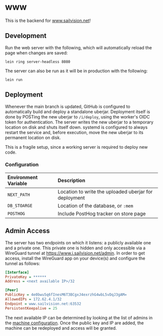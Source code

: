 # www #

This is the backend for www.sailvision.net!

## Development ##

Run the web server with the following, which will automatically reload the page
when changes are saved:

    lein ring server-headless 8080

The server can also be run as it will be in production with the following:

    lein run

## Deployment ##

Whenever the main branch is updated, GitHub is configured to automatically build
and deploy a standalone uberjar. Deployment itself is done by POSTing the new
uberjar to `/i/deploy`, using the worker's OIDC token for authentication. The
server writes the new uberjar to a temporary location on disk and shuts itself
down. systemd is configured to always restart the service and, before execution,
move the new uberjar to its permanent location on disk.

This is a fragile setup, since a working server is required to deploy new code.

### Configuration ###

| Environment Variable | Description                                           |
|:---------------------|:------------------------------------------------------|
| `NEXT_PATH`          | Location to write the uploaded uberjar for deployment |
| `DB_STOARGE`         | Location of the database, or `:mem`                   |
| `POSTHOG`            | Include PostHog tracker on store page                 |

## Admin Access ##

The server has two endpoints on which it listens: a publicly available one and a
private one. This private one is hidden and only accessible via a WireGuard
tunnel at <https://www.i.sailvision.net/admin>. In order to get access, install
the WireGuard app on your device(s) and configure the tunnel as follows:

```ini
[Interface]
PrivateKey = ******
Address = <next available IP>/32

[Peer]
PublicKey = 4e0bwu5q6fInesM6T3BCgxJ4exrzhG4wbL5vDqJ3gAM=
AllowedIPs = 172.62.4.1/32
Endpoint = www.sailvision.net:63532
PersistentKeepalive = 25
```

The next available IP can be determined by looking at the list of admins in the
[machine configuration](./nixops.nix). Once the public key and IP are added, the
machine can be redeployed and access will be granted.
